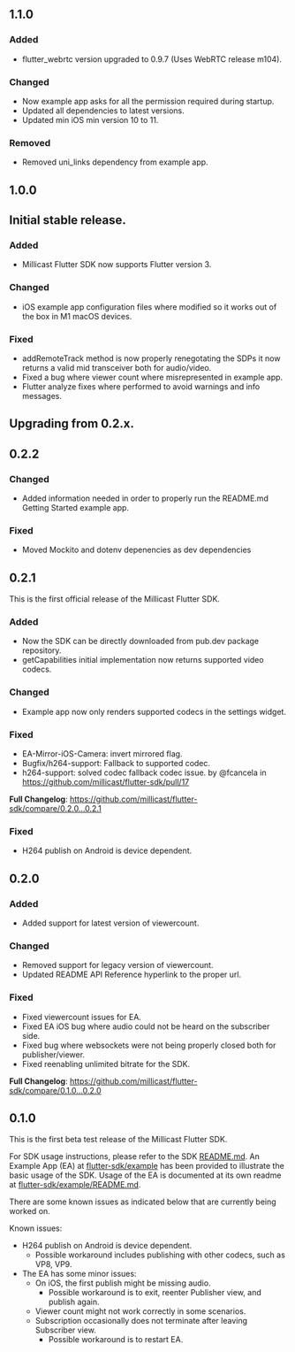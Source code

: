 ## 1.1.0

### Added

- flutter_webrtc version upgraded to 0.9.7 (Uses WebRTC release m104).

### Changed

- Now example app asks for all the permission required during startup.
- Updated all dependencies to latest versions.
- Updated min iOS min version 10 to 11.

### Removed

- Removed uni_links dependency from example app.

## 1.0.0

## Initial stable release.
### Added

- Millicast Flutter SDK now supports Flutter version 3.

### Changed

- iOS example app configuration files where modified so it works out of the box in M1 macOS devices.

### Fixed

- addRemoteTrack method is now properly renegotating the SDPs it now returns a valid mid transceiver both for audio/video.
- Fixed a bug where viewer count where misrepresented in example app.
- Flutter analyze fixes where performed to avoid warnings and info messages.

## Upgrading from 0.2.x.
## 0.2.2

### Changed

- Added information needed in order to properly run the README.md Getting Started example app.

### Fixed

- Moved Mockito and dotenv depenencies as dev dependencies

## 0.2.1

This is the first official release of the Millicast Flutter SDK.

### Added

- Now the SDK can be directly downloaded from pub.dev package repository.
- getCapabilities initial implementation now returns supported video codecs.

### Changed

- Example app now only renders supported codecs in the settings widget.

### Fixed

- EA-Mirror-iOS-Camera: invert mirrored flag.
- Bugfix/h264-support: Fallback to supported codec.
- h264-support: solved codec fallback codec issue. by @fcancela in https://github.com/millicast/flutter-sdk/pull/17

**Full Changelog**: https://github.com/millicast/flutter-sdk/compare/0.2.0...0.2.1

### Fixed

- H264 publish on Android is device dependent.

## 0.2.0

### Added

- Added support for latest version of viewercount.

### Changed

- Removed support for legacy version of viewercount.
- Updated README API Reference hyperlink to the proper url.

### Fixed

- Fixed viewercount issues for EA.
- Fixed EA iOS bug where audio could not be heard on the subscriber side.
- Fixed bug where websockets were not being properly closed both for publisher/viewer.
- Fixed reenabling unlimited bitrate for the SDK.

**Full Changelog**: https://github.com/millicast/flutter-sdk/compare/0.1.0...0.2.0

## 0.1.0

This is the first beta test release of the Millicast Flutter SDK.

For SDK usage instructions, please refer to the SDK [README.md](https://github.com/millicast/flutter-sdk/tree/0.1.0#readme).
An Example App (EA) at [flutter-sdk/example](https://github.com/millicast/flutter-sdk/tree/0.1.0/example) has been provided to illustrate the basic usage of the SDK.
Usage of the EA is documented at its own readme at [flutter-sdk/example/README.md](https://github.com/millicast/flutter-sdk/tree/0.1.0/example#readme).

There are some known issues as indicated below that are currently being worked on.

Known issues:

- H264 publish on Android is device dependent.
  - Possible workaround includes publishing with other codecs, such as VP8, VP9.
- The EA has some minor issues:
  - On iOS, the first publish might be missing audio.
    - Possible workaround is to exit, reenter Publisher view, and publish again.
  - Viewer count might not work correctly in some scenarios.
  - Subscription occasionally does not terminate after leaving Subscriber view.
    - Possible workaround is to restart EA.
